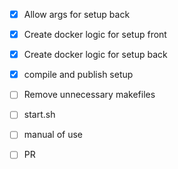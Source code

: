 - [x] Allow args for setup back

- [x] Create docker logic for setup front
- [x] Create docker logic for setup back

- [x] compile and publish setup

- [ ] Remove unnecessary makefiles

- [ ] start.sh

- [ ] manual of use

- [ ] PR
